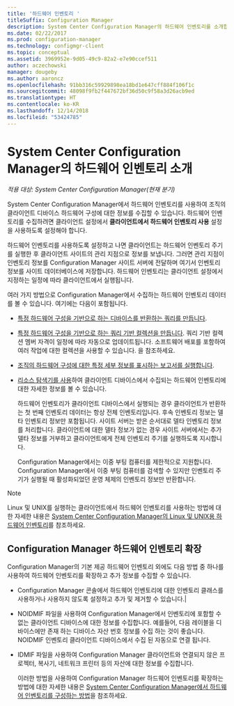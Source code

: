 ```yaml
---
title: '하드웨어 인벤토리 '
titleSuffix: Configuration Manager
description: System Center Configuration Manager의 하드웨어 인벤토리를 소개합니다.
ms.date: 02/22/2017
ms.prod: configuration-manager
ms.technology: configmgr-client
ms.topic: conceptual
ms.assetid: 3969952e-9d05-49c9-82a2-e7e90ccef511
author: aczechowski
manager: dougeby
ms.author: aaroncz
ms.openlocfilehash: 91bb316c59929898ea18bd1e647cff884f106f1c
ms.sourcegitcommit: 48098f9fb2f447672bf36d50c9f58a3d26acb9ed
ms.translationtype: HT
ms.contentlocale: ko-KR
ms.lasthandoff: 12/14/2018
ms.locfileid: "53424785"
---
```

# <a name="introduction-to-hardware-inventory-in-system-center-configuration-manager"></a>System Center Configuration Manager의 하드웨어 인벤토리 소개

*적용 대상: System Center Configuration Manager(현재 분기)*

System Center Configuration Manager에서 하드웨어 인벤토리를 사용하여 조직의 클라이언트 디바이스 하드웨어 구성에 대한 정보를 수집할 수 있습니다. 하드웨어 인벤토리를 수집하려면 클라이언트 설정에서 **클라이언트에서 하드웨어 인벤토리 사용** 설정을 사용하도록 설정해야 합니다.  

 하드웨어 인벤토리를 사용하도록 설정하고 나면 클라이언트는 하드웨어 인벤토리 주기를 실행한 후 클라이언트 사이트의 관리 지점으로 정보를 보냅니다. 그러면 관리 지점이 인벤토리 정보를 Configuration Manager 사이트 서버에 전달하며 여기서 인벤토리 정보를 사이트 데이터베이스에 저장합니다. 하드웨어 인벤토리는 클라이언트 설정에서 지정하는 일정에 따라 클라이언트에서 실행됩니다.  

 여러 가지 방법으로 Configuration Manager에서 수집하는 하드웨어 인벤토리 데이터를 볼 수 있습니다. 여기에는 다음이 포함됩니다.  

- [특정 하드웨어 구성을 기반으로 하는 디바이스를 반환하는 쿼리를 만듭니다](../../../../core/servers/manage/queries-technical-reference.md).  

- [특정 하드웨어 구성을 기반으로 하는 쿼리 기반 컬렉션을 만듭니다](../../../../core/clients/manage/collections/introduction-to-collections.md). 쿼리 기반 컬렉션 멤버 자격이 일정에 따라 자동으로 업데이트됩니다. 소프트웨어 배포를 포함하여 여러 작업에 대한 컬렉션을 사용할 수 있습니다. 을 참조하세요.  

- [조직의 하드웨어 구성에 대한 특정 세부 정보를 표시하는 보고서를 실행합니다](../../../../core/servers/manage/reporting.md).   

- [리소스 탐색기를 사용](../../../../core/clients/manage/inventory/use-resource-explorer-to-view-hardware-inventory.md)하여 클라이언트 디바이스에서 수집되는 하드웨어 인벤토리에 대한 자세한 정보를 볼 수 있습니다.   

  하드웨어 인벤토리가 클라이언트 디바이스에서 실행되는 경우 클라이언트가 반환하는 첫 번째 인벤토리 데이터는 항상 전체 인벤토리입니다. 후속 인벤토리 정보는 델타 인벤토리 정보만 포함됩니다. 사이트 서버는 받은 순서대로 델타 인벤토리 정보를 처리합니다. 클라이언트에 대한 델타 정보가 없는 경우 사이트 서버에서는 추가 델타 정보를 거부하고 클라이언트에게 전체 인벤토리 주기를 실행하도록 지시합니다.  

  Configuration Manager에서는 이중 부팅 컴퓨터를 제한적으로 지원합니다. Configuration Manager에서 이중 부팅 컴퓨터를 검색할 수 있지만 인벤토리 주기가 실행될 때 활성화되었던 운영 체제의 인벤토리 정보만 반환합니다.  

> [!NOTE]  
>  Linux 및 UNIX를 실행하는 클라이언트에서 하드웨어 인벤토리를 사용하는 방법에 대한 자세한 내용은 [System Center Configuration Manager의 Linux 및 UNIX용 하드웨어 인벤토리](../../../../core/clients/manage/inventory/hardware-inventory-for-linux-and-unix.md)를 참조하세요.  

## <a name="extending-configuration-manager-hardware-inventory"></a>Configuration Manager 하드웨어 인벤토리 확장  
 Configuration Manager의 기본 제공 하드웨어 인벤토리 외에도 다음 방법 중 하나를 사용하여 하드웨어 인벤토리를 확장하고 추가 정보를 수집할 수 있습니다.  

- Configuration Manager 콘솔에서 하드웨어 인벤토리에 대한 인벤토리 클래스를 사용하거나 사용하지 않도록 설정하고 추가 및 제거할 수 있습니다.|  
- NOIDMIF 파일을 사용하여 Configuration Manager에서 인벤토리에 포함할 수 없는 클라이언트 디바이스에 대한 정보를 수집합니다. 예를들어, 다음 레이블을 디바이스에만 존재 하는 디바이스 자산 번호 정보를 수집 하는 것이 좋습니다. NOIDMIF 인벤토리 클라이언트 디바이스에서 수집 된 자동으로 연결 됩니다.  
- IDMIF 파일을 사용하여 Configuration Manager 클라이언트와 연결되지 않은 프로젝터, 복사기, 네트워크 프린터 등의 자산에 대한 정보를 수집합니다.  

  이러한 방법을 사용하여 Configuration Manager 하드웨어 인벤토리를 확장하는 방법에 대한 자세한 내용은 [System Center Configuration Manager에서 하드웨어 인벤토리를 구성하는 방법](../../../../core/clients/manage/inventory/configure-hardware-inventory.md)을 참조하세요.  
